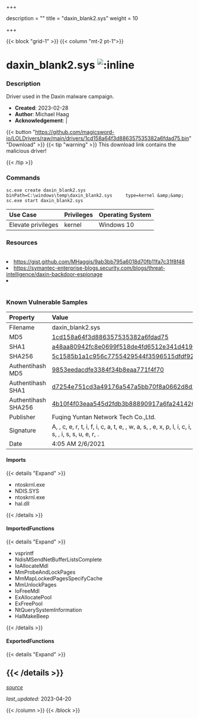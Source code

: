 +++

description = ""
title = "daxin_blank2.sys"
weight = 10

+++


{{< block "grid-1" >}}
{{< column "mt-2 pt-1">}}


# daxin_blank2.sys ![:inline](/images/twitter_verified.png) 


### Description

Driver used in the Daxin malware campaign.

- **Created**: 2023-02-28
- **Author**: Michael Haag
- **Acknowledgement**:  | [](https://twitter.com/)

{{< button "https://github.com/magicsword-io/LOLDrivers/raw/main/drivers/1cd158a64f3d886357535382a6fdad75.bin" "Download" >}}
{{< tip "warning" >}}
This download link contains the malicious driver!

{{< /tip >}}

### Commands

```
sc.exe create daxin_blank2.sys binPath=C:\windows\temp\daxin_blank2.sys     type=kernel &amp;&amp; sc.exe start daxin_blank2.sys
```

| Use Case | Privileges | Operating System | 
|:---- | ---- | ---- |
| Elevate privileges | kernel | Windows 10 |

### Resources
<br>
<li><a href="https://gist.github.com/MHaggis/9ab3bb795a6018d70fb11fa7c31f8f48">https://gist.github.com/MHaggis/9ab3bb795a6018d70fb11fa7c31f8f48</a></li>
<li><a href="https://symantec-enterprise-blogs.security.com/blogs/threat-intelligence/daxin-backdoor-espionage">https://symantec-enterprise-blogs.security.com/blogs/threat-intelligence/daxin-backdoor-espionage</a></li>
<li><a href=""></a></li>
<br>

### Known Vulnerable Samples

| Property           | Value |
|:-------------------|:------|
| Filename           | daxin_blank2.sys |
| MD5                | [1cd158a64f3d886357535382a6fdad75](https://www.virustotal.com/gui/file/1cd158a64f3d886357535382a6fdad75) |
| SHA1               | [a48aa80942fc8e0699f518de4fd6512e341d4196](https://www.virustotal.com/gui/file/a48aa80942fc8e0699f518de4fd6512e341d4196) |
| SHA256             | [5c1585b1a1c956c7755429544f3596515dfdf928373620c51b0606a520c6245a](https://www.virustotal.com/gui/file/5c1585b1a1c956c7755429544f3596515dfdf928373620c51b0606a520c6245a) |
| Authentihash MD5   | [9853eedacdfe3384f34b8eaa771f4f70](https://www.virustotal.com/gui/search/authentihash%253A9853eedacdfe3384f34b8eaa771f4f70) |
| Authentihash SHA1  | [d7254e751cd3a49176a547a5bb70f8a0662d8d28](https://www.virustotal.com/gui/search/authentihash%253Ad7254e751cd3a49176a547a5bb70f8a0662d8d28) |
| Authentihash SHA256| [4b10f4f03eaa545d2fdb3b88890917a6fa24142689d3c43a7c39fc5bed5725bf](https://www.virustotal.com/gui/search/authentihash%253A4b10f4f03eaa545d2fdb3b88890917a6fa24142689d3c43a7c39fc5bed5725bf) |
| Publisher         | Fuqing Yuntan Network Tech Co.,Ltd. |
| Signature         | A,  , c, e, r, t, i, f, i, c, a, t, e,  , w, a, s,  , e, x, p, l, i, c, i, t, l, y,  , r, e, v, o, k, e, d,  , b, y,  , i, t, s,  , i, s, s, u, e, r, .   |
| Date                | 4:05 AM 2/6/2021 |


#### Imports
{{< details "Expand" >}}
* ntoskrnl.exe
* NDIS.SYS
* ntoskrnl.exe
* hal.dll

{{< /details >}}
#### ImportedFunctions
{{< details "Expand" >}}
* vsprintf
* NdisMSendNetBufferListsComplete
* IoAllocateMdl
* MmProbeAndLockPages
* MmMapLockedPagesSpecifyCache
* MmUnlockPages
* IoFreeMdl
* ExAllocatePool
* ExFreePool
* NtQuerySystemInformation
* HalMakeBeep

{{< /details >}}
#### ExportedFunctions
{{< details "Expand" >}}

{{< /details >}}
-----



[*source*](https://github.com/magicsword-io/LOLDrivers/tree/main/yaml/daxin_blank2.yaml)

*last_updated:* 2023-04-20








{{< /column >}}
{{< /block >}}

